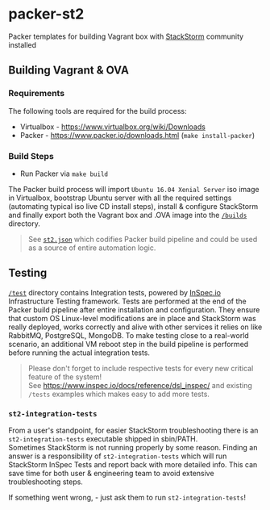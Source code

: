 # packer-st2
Packer templates for building Vagrant box with [StackStorm](https://github.com/stackstorm/st2) community installed

## Building Vagrant & OVA

### Requirements
The following tools are required for the build process:
- Virtualbox - https://www.virtualbox.org/wiki/Downloads
- Packer - https://www.packer.io/downloads.html (`make install-packer`)


### Build Steps
* Run Packer via `make build`

The Packer build process will import `Ubuntu 16.04 Xenial Server` iso image in Virtualbox, bootstrap Ubuntu server with all the required settings (automating typical iso live CD install steps),
install & configure StackStorm and finally export both the Vagrant box and .OVA image into the [`/builds`](/builds) directory.
> See [`st2.json`](/st2.json) which codifies Packer build pipeline and could be used as a source of entire automation logic.

## Testing
[`/test`](/test) directory contains Integration tests, powered by [InSpec.io](https://www.inspec.io/) Infrastructure Testing framework.
Tests are performed at the end of the Packer build pipeline after entire installation and configuration. They ensure that custom OS Linux-level modifications are in place and StackStorm was really deployed, works correctly and alive with other services it relies on like RabbitMQ, PostgreSQL, MongoDB.
To make testing close to a real-world scenario, an additional VM reboot step in the build pipeline is performed before running the actual integration tests.

> Please don't forget to include respective tests for every new critical feature of the system!<br>
> See https://www.inspec.io/docs/reference/dsl_inspec/ and existing `/tests` examples which makes easy to add more tests.

### `st2-integration-tests`
From a user's standpoint, for easier StackStorm troubleshooting there is an `st2-integration-tests` executable shipped in sbin/PATH.<br>
Sometimes StackStorm is not running properly by some reason.
Finding an answer is a responsibility of `st2-integration-tests` which will run StackStorm InSpec Tests and report back with more detailed info.
This can save time for both user & engineering team to avoid extensive troubleshooting steps.

If something went wrong, - just ask them to run `st2-integration-tests`!
